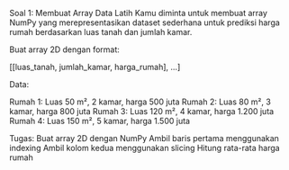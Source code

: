 Soal 1: Membuat Array Data Latih
Kamu diminta untuk membuat array NumPy yang merepresentasikan dataset sederhana untuk prediksi harga rumah berdasarkan luas tanah dan jumlah kamar.

Buat array 2D dengan format:

[[luas_tanah, jumlah_kamar, harga_rumah], ...]

Data:

Rumah 1: Luas 50 m², 2 kamar, harga 500 juta
Rumah 2: Luas 80 m², 3 kamar, harga 800 juta
Rumah 3: Luas 120 m², 4 kamar, harga 1.200 juta
Rumah 4: Luas 150 m², 5 kamar, harga 1.500 juta

Tugas:
Buat array 2D dengan NumPy
Ambil baris pertama menggunakan indexing
Ambil kolom kedua menggunakan slicing
Hitung rata-rata harga rumah
